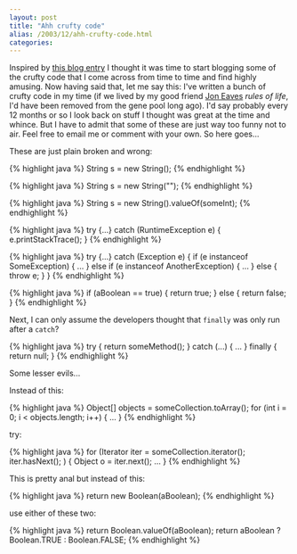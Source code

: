 ```yaml
---
layout: post
title: "Ahh crufty code"
alias: /2003/12/ahh-crufty-code.html
categories:
---
```

Inspired by [this blog entry](http://www.talios.com/read/373492.htm) I thought it was time to start blogging some of the crufty code that I come across from time to time and find highly amusing. Now having said that, let me say this: I've written a bunch of crufty code in my time (if we lived by my good friend [Jon Eaves](http://www.eaves.org/jon) _rules of life_, I'd have been removed from the gene pool long ago). I'd say probably every 12 months or so I look back on stuff I thought was great at the time and whince. But I have to admit that some of these are just way too funny not to air. Feel free to email me or comment with your own. So here goes...

These are just plain broken and wrong:

{% highlight java %}
String s = new String();
{% endhighlight %}

{% highlight java %}
String s = new String("");
{% endhighlight %}

{% highlight java %}
String s = new String().valueOf(someInt);
{% endhighlight %}

{% highlight java %}
try {...} catch (RuntimeException e) {
  e.printStackTrace();
}
{% endhighlight %}

{% highlight java %}
try {...} catch (Exception e) {
  if (e instanceof SomeException) {
    ...
  } else if (e instanceof AnotherException) {
    ...
  } else {
    throw e;
  }
}
{% endhighlight %}

{% highlight java %}
if (aBoolean == true) {
  return true;
} else {
  return false;
}
{% endhighlight %}

Next, I can only assume the developers thought that `finally` was only run after a `catch`?

{% highlight java %}
try {
  return someMethod();
} catch (...) {
  ...
} finally {
  return null;
}
{% endhighlight %}

Some lesser evils...

Instead of this:

{% highlight java %}
Object[] objects = someCollection.toArray();
for (int i = 0; i < objects.length; i++) {
  ...
}
{% endhighlight %}

try:

{% highlight java %}
for (Iterator iter = someCollection.iterator(); iter.hasNext(); ) {
  Object o = iter.next();
  ...
}
{% endhighlight %}

This is pretty anal but instead of this:

{% highlight java %}
return new Boolean(aBoolean);
{% endhighlight %}

use either of these two:

{% highlight java %}
return Boolean.valueOf(aBoolean);
return aBoolean ? Boolean.TRUE : Boolean.FALSE;
{% endhighlight %}
